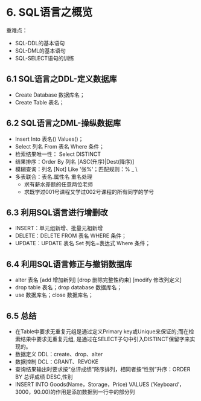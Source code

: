 # 6. SQL语言之概览

重难点：

- SQL-DDL的基本语句
- SQL-DML的基本语句
- SQL-SELECT语句的训练

## 6.1 SQL语言之DDL-定义数据库

- Create Database 数据库名；
- Create Table 表名；

## 6.2 SQL语言之DML-操纵数据库

- Insert Into 表名() Values()；
- Select 列名 From 表名 Where 条件；
- 检索结果唯一性： Select DISTINCT
- 结果排序：Order By 列名 [ASC(升序)|Dest(降序)]
- 模糊查询：列名 [Not] Like '张%'；匹配规则：% _ \
- 多表联合：表名.属性名 重名处理
	- 求有薪水差额的任意两位老师
	- 求既学过001号课程又学过002号课程的所有同学的学号

## 6.3 利用SQL语言进行增删改
- INSERT：单元组新增、批量元祖新增
- DELETE：DELETE FROM 表名 WHERE 条件；
- UPDATE：UPDATE 表名 Set 列名=表达式 Where 条件；

## 6.4 利用SQL语言修正与撤销数据库
- alter 表名 [add 增加新列] [drop 删除完整性约束] [modify 修改列定义]
- drop table 表名；drop database 数据库名；
- use 数据库名；close 数据库名；

## 6.5 总结
- 在Table中要求无重复元组是通过定义Primary key或Unique来保证的;而在检索结果中要求无重复元组, 是通过在SELECT子句中引入DISTINCT保留字来实现的。
- 数据定义 DDL：create、drop、alter
- 数据控制 DCL：GRANT、REVOKE
- 查询结果输出时要求按“总评成绩”降序排列，相同者按“性别”升序：ORDER BY 总评成绩 DESC,性别
- INSERT INTO Goods(Name，Storage，Price)  VALUES (’Keyboard’，3000，90.00)的作用是添加数据到一行中的部分列
